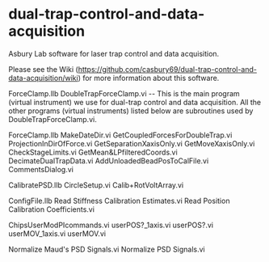 # dual-trap-control-and-data-acquisition

Asbury Lab software for laser trap control and data acquisition.

Please see the Wiki (https://github.com/casbury69/dual-trap-control-and-data-acquisition/wiki) for more information about this software.

ForceClamp.llb
	DoubleTrapForceClamp.vi -- This is the main program (virtual instrument) we use for dual-trap control and data 		acquisition.  All the other programs (virtual instruments) listed below are subroutines used by 			DoubleTrapForceClamp.vi.

ForceClamp.llb
		MakeDateDir.vi
		GetCoupledForcesForDoubleTrap.vi
		ProjectionInDirOfForce.vi
		GetSeparationXaxisOnly.vi
		GetMoveXaxisOnly.vi
		CheckStageLimits.vi
		GetMean&LPfilteredCoords.vi
		DecimateDualTrapData.vi
		AddUnloadedBeadPosToCalFile.vi
		CommentsDialog.vi

CalibratePSD.llb
	CircleSetup.vi
	Calib+RotVoltArray.vi

ConfigFile.llb
	Read Stiffness Calibration Estimates.vi
	Read Position Calibration Coefficients.vi

ChipsUserModPIcommands.vi
	userPOS?_1axis.vi
	userPOS?.vi
	userMOV_1axis.vi
	userMOV.vi

Normalize Maud's PSD Signals.vi
Normalize PSD Signals.vi
